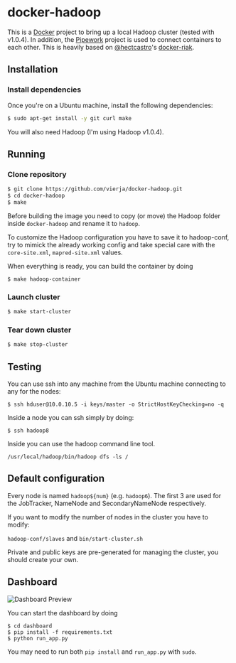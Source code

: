 # docker-hadoop

This is a [Docker](http://docker.io) project to bring up a local
Hadoop cluster (tested with v1.0.4). In addition, the
[Pipework](https://github.com/jpetazzo/pipework) project is used to connect
containers to each other. This is heavily based on [@hectcastro](https://github.com/hectcastro)'s [docker-riak](https://github.com/hectcastro/docker-riak).

## Installation

### Install dependencies

Once you're on a Ubuntu machine, install the following dependencies:

```bash
$ sudo apt-get install -y git curl make
```

You will also need Hadoop (I'm using Hadoop v1.0.4).

## Running

### Clone repository

```bash
$ git clone https://github.com/vierja/docker-hadoop.git
$ cd docker-hadoop
$ make
```

Before building the image you need to copy (or move) the Hadoop folder inside `docker-hadoop` and rename it to `hadoop`.

To customize the Hadoop configuration you have to save it to hadoop-conf, try to mimick the already working config and take special care with the `core-site.xml`, `mapred-site.xml` values.

When everything is ready, you can build the container by doing

```
$ make hadoop-container
```

### Launch cluster

```bash
$ make start-cluster
```

### Tear down cluster

```bash
$ make stop-cluster
```

## Testing

You can use ssh into any machine from the Ubuntu machine connecting to any for the nodes:
```
$ ssh hduser@10.0.10.5 -i keys/master -o StrictHostKeyChecking=no -q
```

Inside a node you can ssh simply by doing:
```
$ ssh hadoop8
```

Inside you can use the hadoop command line tool.

```
/usr/local/hadoop/bin/hadoop dfs -ls /
```

## Default configuration

Every node is named `hadoop${num}` (e.g. `hadoop6`). The first 3 are used for the JobTracker, NameNode and SecondaryNameNode respectively.

If you want to modify the number of nodes in the cluster you have to modify:

`hadoop-conf/slaves` and `bin/start-cluster.sh`

Private and public keys are pre-generated for managing the cluster, you should create your own.

## Dashboard

![Dashboard Preview](https://f.cloud.github.com/assets/653497/1478907/40eaa52a-4675-11e3-8df8-563aa01a13bf.png)

You can start the dashboard by doing

```
$ cd dashboard
$ pip install -f requirements.txt
$ python run_app.py
```

You may need to run both `pip install` and `run_app.py` with `sudo`.



